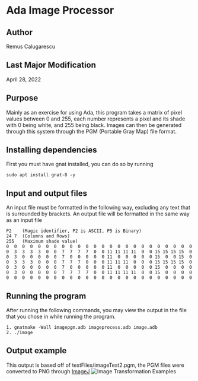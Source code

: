 # Ada Image Processor

## Author
Remus Calugarescu

## Last Major Modification
April 28, 2022

## Purpose
Mainly as an exercise for using Ada, this program takes a matrix of pixel values between 0 and 255, each number represents a pixel and its shade with 0 being white, and 255 being black. Images can then be generated through this system through the PGM (Portable Gray Map) file format.

## Installing dependencies
First you must have gnat installed, you can do so by running
~~~~
sudo apt install gnat-8 -y
~~~~

## Input and output files
An input file must be formatted in the following way, excluding any text that is surrounded by brackets. An output file will be formatted in the same way as an input file
~~~~
P2    (Magic identifier, P2 is ASCII, P5 is Binary)
24 7  (Columns and Rows)
255   (Maximum shade value)
0  0  0  0  0  0  0  0  0  0  0  0  0  0  0  0  0  0  0  0  0  0  0  0
0  3  3  3  3  0  0  7  7  7  7  0  0 11 11 11 11  0  0 15 15 15 15  0
0  3  0  0  0  0  0  7  0  0  0  0  0 11  0  0  0  0  0 15  0  0 15  0
0  3  3  3  0  0  0  7  7  7  0  0  0 11 11 11  0  0  0 15 15 15 15  0
0  3  0  0  0  0  0  7  0  0  0  0  0 11  0  0  0  0  0 15  0  0  0  0
0  3  0  0  0  0  0  7  7  7  7  0  0 11 11 11 11  0  0 15  0  0  0  0
0  0  0  0  0  0  0  0  0  0  0  0  0  0  0  0  0  0  0  0  0  0  0  0
~~~~

## Running the program
After running the following commands, you may view the output in the file that you chose in while running the program.
~~~~
1. gnatmake -Wall imagepgm.adb imageprocess.adb image.adb 
2. ./image
~~~~

## Output example
This output is based off of testFiles/imageTest2.pgm, the PGM files were converted to PNG through [ImageJ](https://imagej.nih.gov/ij/download.html)
![Image Transformation Examples](https://i.imgur.com/9h4SvzK.png)
